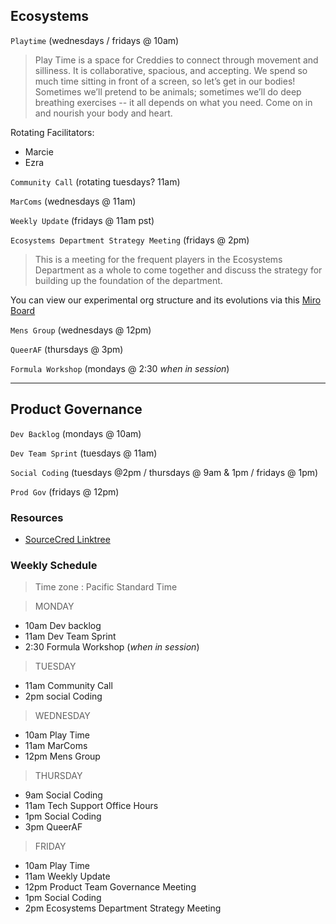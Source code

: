 ## Ecosystems

`Playtime` (wednesdays / fridays @ 10am)
> Play Time is a space for Creddies to connect through movement and silliness. It is collaborative, spacious, and accepting. We spend so much time sitting in front of a screen, so let’s get in our bodies! Sometimes we’ll pretend to be animals; sometimes we’ll do deep breathing exercises -- it all depends on what you need. Come on in and nourish your body and heart.

Rotating Facilitators: 
+ Marcie
+ Ezra 

`Community Call` (rotating tuesdays? 11am)

`MarComs` (wednesdays @ 11am)

`Weekly Update` (fridays @ 11am pst)

`Ecosystems Department Strategy Meeting` (fridays @ 2pm)
> This is a meeting for the frequent players in the Ecosystems Department as a whole to come together and discuss the strategy for building up the foundation of the department. 

You can view our experimental org structure and its evolutions via this [Miro Board](https://miro.com/app/board/o9J_l3ah_6g=/)

`Mens Group` (wednesdays @ 12pm)

`QueerAF` (thursdays @ 3pm)

`Formula Workshop` (mondays @ 2:30 *when in session*)

----

## Product Governance 

`Dev Backlog` (mondays @ 10am)

`Dev Team Sprint` (tuesdays @ 11am)

`Social Coding` (tuesdays @2pm / thursdays @ 9am & 1pm / fridays @ 1pm)

`Prod Gov` (fridays @ 12pm)



### Resources

- [SourceCred Linktree](https://linktr.ee/sourcecred)

### Weekly Schedule 
> Time zone : Pacific Standard Time

>  MONDAY

+ 10am Dev backlog
+ 11am Dev Team Sprint
+ 2:30 Formula Workshop (*when in session*)

> TUESDAY

+ 11am Community Call
+ 2pm social Coding

> WEDNESDAY

+ 10am Play Time
+ 11am MarComs
+ 12pm Mens Group

> THURSDAY

+ 9am Social Coding
+ 11am Tech Support Office Hours
+ 1pm Social Coding
+ 3pm QueerAF

> FRIDAY

+ 10am Play Time 
+ 11am Weekly Update
+ 12pm Product Team Governance Meeting
+ 1pm Social Coding
+ 2pm Ecosystems Department Strategy Meeting
